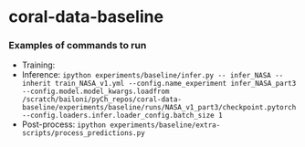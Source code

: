 # coral-data-baseline
### Examples of commands to run
- Training:
- Inference: `ipython experiments/baseline/infer.py -- infer_NASA --inherit train_NASA_v1.yml --config.name_experiment infer_NASA_part3 --config.model.model_kwargs.loadfrom /scratch/bailoni/pyCh_repos/coral-data-baseline/experiments/baseline/runs/NASA_v1_part3/checkpoint.pytorch  --config.loaders.infer.loader_config.batch_size 1`
- Post-process: `ipython experiments/baseline/extra-scripts/process_predictions.py`
